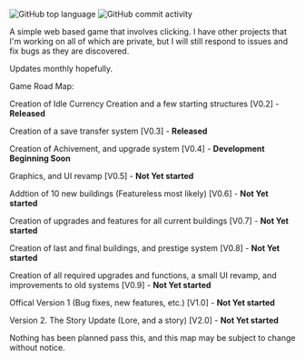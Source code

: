 ![GitHub top language](https://img.shields.io/github/languages/count/Emonoras-beta-repos/bloodorange-clicker-beta)
![GitHub commit activity](https://img.shields.io/github/commit-activity/t/Emonoras-beta-repos/bloodorange-clicker-beta)

A simple web based game that involves clicking. I have other projects that I'm working on all of which are private, but I will still respond to issues and fix bugs as they are discovered.

Updates monthly hopefully.

Game Road Map:

Creation of Idle Currency Creation and a few starting structures [V0.2] - **Released**

Creation of a save transfer system [V0.3] - **Released**

Creation of Achivement, and upgrade system [V0.4] - **Development Beginning Soon**

Graphics, and UI revamp [V0.5] - **Not Yet started**

Addtion of 10 new buildings (Featureless most likely) [V0.6] - **Not Yet started**

Creation of upgrades and features for all current buildings [V0.7] - **Not Yet started**

Creation of last and final buildings, and prestige system [V0.8] - **Not Yet started**

Creation of all required upgrades and functions, a small UI revamp, and improvements to old systems [V0.9] - **Not Yet started**

Offical Version 1 (Bug fixes, new features, etc.) [V1.0] - **Not Yet started**

Version 2. The Story Update (Lore, and a story) [V2.0] - **Not Yet started**

Nothing has been planned pass this, and this map may be subject to change without notice.
